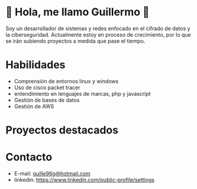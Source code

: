# 👋 Hola, me llamo Guillermo 👋

Soy un desarrollador de sistemas y redes enfocado en el cifrado de datos y la ciberseguridad.
Actualmente estoy en proceso de crecimiento, por lo que se irán subiendo proyectos a medida que pase el tiempo. 

# Habilidades

- Comprensión de entornos linux y windows 
- Uso de cisco packet tracer
- entendimiento en lenguajes de marcas, php y javascript
- Gestión de bases de datos
- Gestión de AWS

# Proyectos destacados

# Contacto

- E-mail: guille96g@hotmail.com
- linkedin: https://www.linkedin.com/public-profile/settings




<!--
**IzquierdoSystem/IzquierdoSystem** is a ✨ _special_ ✨ repository because its `README.md` (this file) appears on your GitHub profile.

Here are some ideas to get you started:

- 🔭 I’m currently working on ...
- 🌱 I’m currently learning ...
- 👯 I’m looking to collaborate on ...
- 🤔 I’m looking for help with ...
- 💬 Ask me about ...
- 📫 How to reach me: ...
- 😄 Pronouns: ...
- ⚡ Fun fact: ...
-->
